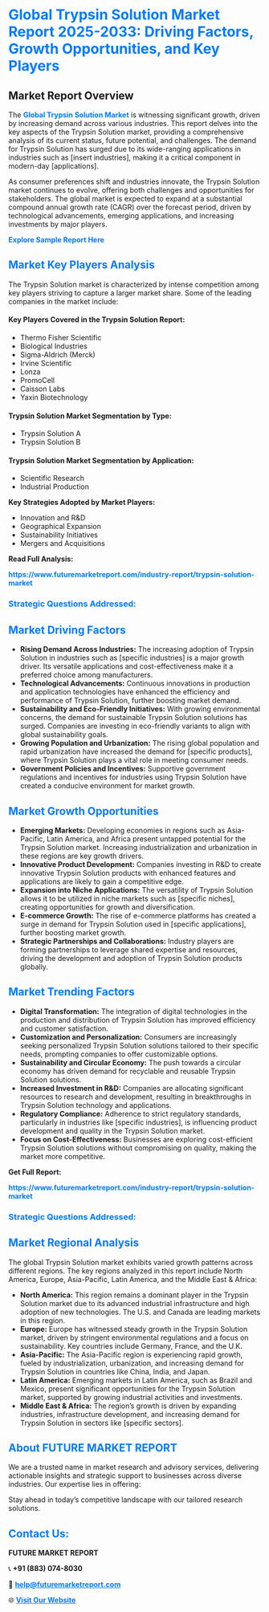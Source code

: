 <h1 style="color: #007BFF;">Global Trypsin Solution Market Report 2025-2033: Driving Factors, Growth Opportunities, and Key Players</h1>

<section id="overview">
<h2>Market Report Overview</h2>
<p>The <a href="https://www.futuremarketreport.com/industry-report/trypsin-solution-market" style="color: #007BFF; text-decoration: none;"><strong>Global Trypsin Solution Market</strong></a> is witnessing significant growth, driven by increasing demand across various industries. This report delves into the key aspects of the Trypsin Solution market, providing a comprehensive analysis of its current status, future potential, and challenges. The demand for Trypsin Solution has surged due to its wide-ranging applications in industries such as [insert industries], making it a critical component in modern-day [applications].</p>
<p>As consumer preferences shift and industries innovate, the Trypsin Solution market continues to evolve, offering both challenges and opportunities for stakeholders. The global market is expected to expand at a substantial compound annual growth rate (CAGR) over the forecast period, driven by technological advancements, emerging applications, and increasing investments by major players.</p>
</section>

<section id="overview">
<p><a href="https://www.futuremarketreport.com/request-sample/reportId=90542" style="color: #007BFF; text-decoration: none;"><strong>Explore Sample Report Here</strong></a></p>
</section>

<section id="key-players">
<h2 style="color: #007BFF;">Market Key Players Analysis</h2>
<p>The Trypsin Solution market is characterized by intense competition among key players striving to capture a larger market share. Some of the leading companies in the market include:</p>
<h4>Key Players Covered in the Trypsin Solution Report:</h4>
<ul><li>Thermo Fisher Scientific</li><li>Biological Industries</li><li>Sigma-Aldrich (Merck)</li><li>Irvine Scientific</li><li>Lonza</li><li>PromoCell</li><li>Caisson Labs</li><li>Yaxin Biotechnology</li></ul>
<h4>Trypsin Solution Market Segmentation by Type:</h4>
<ul><li>Trypsin Solution A</li><li>Trypsin Solution B</li></ul>

<h4>Trypsin Solution Market Segmentation by Application:</h4>
<ul><li>Scientific Research</li><li>Industrial Production</li></ul>
<p><strong>Key Strategies Adopted by Market Players:</strong></p>
<ul>
<li>Innovation and R&D</li>
<li>Geographical Expansion</li>
<li>Sustainability Initiatives</li>
<li>Mergers and Acquisitions</li>
</ul>
</section>

<section>
<p><strong>Read Full Analysis: </strong></p><a href="https://www.futuremarketreport.com/industry-report/trypsin-solution-market" style="color: #007BFF; text-decoration: none;"><strong>https://www.futuremarketreport.com/industry-report/trypsin-solution-market</strong></a>
<h3 style="color: #007BFF;">Strategic Questions Addressed:</h3>
</section>

<section id="driving-factors">
<h2 style="color: #007BFF;">Market Driving Factors</h2>
<ul>
<li><strong>Rising Demand Across Industries:</strong> The increasing adoption of Trypsin Solution in industries such as [specific industries] is a major growth driver. Its versatile applications and cost-effectiveness make it a preferred choice among manufacturers.</li>
<li><strong>Technological Advancements:</strong> Continuous innovations in production and application technologies have enhanced the efficiency and performance of Trypsin Solution, further boosting market demand.</li>
<li><strong>Sustainability and Eco-Friendly Initiatives:</strong> With growing environmental concerns, the demand for sustainable Trypsin Solution solutions has surged. Companies are investing in eco-friendly variants to align with global sustainability goals.</li>
<li><strong>Growing Population and Urbanization:</strong> The rising global population and rapid urbanization have increased the demand for [specific products], where Trypsin Solution plays a vital role in meeting consumer needs.</li>
<li><strong>Government Policies and Incentives:</strong> Supportive government regulations and incentives for industries using Trypsin Solution have created a conducive environment for market growth.</li>
</ul>
</section>

<section id="growth-opportunities">
<h2 style="color: #007BFF;">Market Growth Opportunities</h2>
<ul>
<li><strong>Emerging Markets:</strong> Developing economies in regions such as Asia-Pacific, Latin America, and Africa present untapped potential for the Trypsin Solution market. Increasing industrialization and urbanization in these regions are key growth drivers.</li>
<li><strong>Innovative Product Development:</strong> Companies investing in R&D to create innovative Trypsin Solution products with enhanced features and applications are likely to gain a competitive edge.</li>
<li><strong>Expansion into Niche Applications:</strong> The versatility of Trypsin Solution allows it to be utilized in niche markets such as [specific niches], creating opportunities for growth and diversification.</li>
<li><strong>E-commerce Growth:</strong> The rise of e-commerce platforms has created a surge in demand for Trypsin Solution used in [specific applications], further boosting market growth.</li>
<li><strong>Strategic Partnerships and Collaborations:</strong> Industry players are forming partnerships to leverage shared expertise and resources, driving the development and adoption of Trypsin Solution products globally.</li>
</ul>
</section>

<section id="trending-factors">
<h2 style="color: #007BFF;">Market Trending Factors</h2>
<ul>
<li><strong>Digital Transformation:</strong> The integration of digital technologies in the production and distribution of Trypsin Solution has improved efficiency and customer satisfaction.</li>
<li><strong>Customization and Personalization:</strong> Consumers are increasingly seeking personalized Trypsin Solution solutions tailored to their specific needs, prompting companies to offer customizable options.</li>
<li><strong>Sustainability and Circular Economy:</strong> The push towards a circular economy has driven demand for recyclable and reusable Trypsin Solution solutions.</li>
<li><strong>Increased Investment in R&D:</strong> Companies are allocating significant resources to research and development, resulting in breakthroughs in Trypsin Solution technology and applications.</li>
<li><strong>Regulatory Compliance:</strong> Adherence to strict regulatory standards, particularly in industries like [specific industries], is influencing product development and quality in the Trypsin Solution market.</li>
<li><strong>Focus on Cost-Effectiveness:</strong> Businesses are exploring cost-efficient Trypsin Solution solutions without compromising on quality, making the market more competitive.</li>
</ul>
</section>

<section>
<p><strong>Get Full Report: </strong></p><a href="https://www.futuremarketreport.com/industry-report/trypsin-solution-market" style="color: #007BFF; text-decoration: none;"><strong>https://www.futuremarketreport.com/industry-report/trypsin-solution-market</strong></a>
<h3 style="color: #007BFF;">Strategic Questions Addressed:</h3>
</section>


<section id="regional-analysis">
<h2 style="color: #007BFF;">Market Regional Analysis</h2>
<p>The global Trypsin Solution market exhibits varied growth patterns across different regions. The key regions analyzed in this report include North America, Europe, Asia-Pacific, Latin America, and the Middle East & Africa:</p>
<ul>
<li><strong>North America:</strong> This region remains a dominant player in the Trypsin Solution market due to its advanced industrial infrastructure and high adoption of new technologies. The U.S. and Canada are leading markets in this region.</li>
<li><strong>Europe:</strong> Europe has witnessed steady growth in the Trypsin Solution market, driven by stringent environmental regulations and a focus on sustainability. Key countries include Germany, France, and the U.K.</li>
<li><strong>Asia-Pacific:</strong> The Asia-Pacific region is experiencing rapid growth, fueled by industrialization, urbanization, and increasing demand for Trypsin Solution in countries like China, India, and Japan.</li>
<li><strong>Latin America:</strong> Emerging markets in Latin America, such as Brazil and Mexico, present significant opportunities for the Trypsin Solution market, supported by growing industrial activities and investments.</li>
<li><strong>Middle East & Africa:</strong> The region’s growth is driven by expanding industries, infrastructure development, and increasing demand for Trypsin Solution in sectors like [specific sectors].</li>
</ul>
</section>

<footer>
<h2 style="color: #007BFF;">About FUTURE MARKET REPORT</h2>
<p>We are a trusted name in market research and advisory services, delivering actionable insights and strategic support to businesses across diverse industries. Our expertise lies in offering:</p>

<p>Stay ahead in today’s competitive landscape with our tailored research solutions.</p>

<h2 style="color: #007BFF;">Contact Us:</h2>
<p><strong>FUTURE MARKET REPORT</strong></p>
<p>📞 <strong>+91 (883) 074-8030</strong></p>
<p>📧 <strong><a href="mailto:help@futuremarketreport.com" style="color: #007BFF;">help@futuremarketreport.com</a></strong></p>
<p>🌐 <strong><a href="https://www.futuremarketreport.com/" style="color: #007BFF;">Visit Our Website</a></strong></p>
</footer>